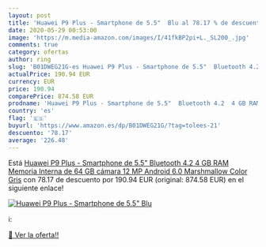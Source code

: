 ```yaml
---
layout: post
title: 'Huawei P9 Plus - Smartphone de 5.5"  Blu al 78.17 % de descuento'
date: 2020-05-29 00:53:00
image: 'https://m.media-amazon.com/images/I/41fkBP2pi+L._SL200_.jpg'
comments: true
category: ofertas
author: ring
slug: 'B01DWEG21G-es Huawei P9 Plus - Smartphone de 5.5"  Bluetooth 4.2  4 GB RAM  Memoria Interna de 64 GB  cámara 12 MP  Android 6.0 Marshmallow   Color Gris'
actualPrice: 190.94 EUR
currency: EUR
price: 190.94
comparePrice: 874.58 EUR
prodname: 'Huawei P9 Plus - Smartphone de 5.5"  Bluetooth 4.2  4 GB RAM  Memoria Interna de 64 GB  cámara 12 MP  Android 6.0 Marshmallow   Color Gris'
country: 'es'
flag: '🇪🇸'
buyurl: 'https://www.amazon.es/dp/B01DWEG21G/?tag=tolees-21'
descuento: '78.17'
average: '226.48'
---
```


Está [Huawei P9 Plus - Smartphone de 5.5"  Bluetooth 4.2  4 GB RAM  Memoria Interna de 64 GB  cámara 12 MP  Android 6.0 Marshmallow   Color Gris](https://www.amazon.es/dp/B01DWEG21G/?tag=tolees-21) con 78.17 de descuento por 190.94 EUR (original: 874.58 EUR) en el siguiente enlace!

[![Huawei P9 Plus - Smartphone de 5.5"  Blu](https://m.media-amazon.com/images/I/41fkBP2pi+L._SL200_.jpg)](https://www.amazon.es/dp/B01DWEG21G/?tag=tolees-21)

ℹ️:


[🛒 Ver la oferta!!](https://www.amazon.es/dp/B01DWEG21G/?tag=tolees-21)
